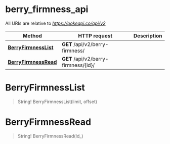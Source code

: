 # berry_firmness_api

All URIs are relative to *https://pokeapi.co/api/v2*

Method | HTTP request | Description
------------- | ------------- | -------------
[**BerryFirmnessList**](berry_firmness_api.md#BerryFirmnessList) | **GET** /api/v2/berry-firmness/ | 
[**BerryFirmnessRead**](berry_firmness_api.md#BerryFirmnessRead) | **GET** /api/v2/berry-firmness/{id}/ | 


<a name="BerryFirmnessList"></a>
# **BerryFirmnessList**
> String! BerryFirmnessList(limit, offset)


<a name="BerryFirmnessRead"></a>
# **BerryFirmnessRead**
> String! BerryFirmnessRead(Id_)


